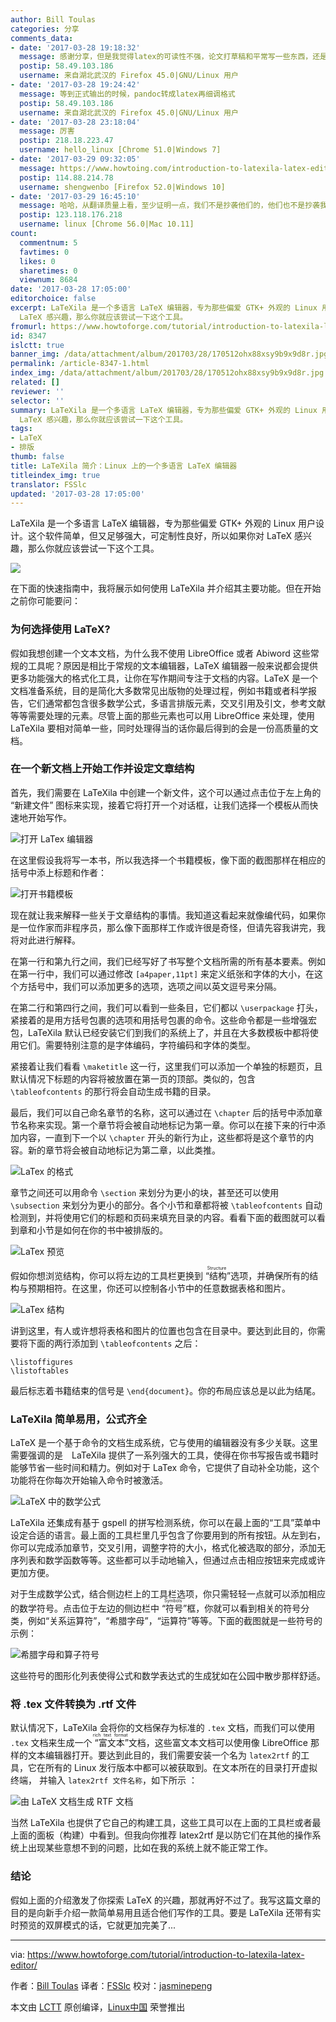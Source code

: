 ```yaml
---
author: Bill Toulas
categories: 分享
comments_data:
- date: '2017-03-28 19:18:32'
  message: 感谢分享，但是我觉得latex的可读性不强，论文打草稿和平常写一些东西，还是markdown+mathjax吧
  postip: 58.49.103.186
  username: 来自湖北武汉的 Firefox 45.0|GNU/Linux 用户
- date: '2017-03-28 19:24:42'
  message: 等到正式输出的时候，pandoc转成latex再细调格式
  postip: 58.49.103.186
  username: 来自湖北武汉的 Firefox 45.0|GNU/Linux 用户
- date: '2017-03-28 23:18:04'
  message: 厉害
  postip: 218.18.223.47
  username: hello_linux [Chrome 51.0|Windows 7]
- date: '2017-03-29 09:32:05'
  message: https://www.howtoing.com/introduction-to-latexila-latex-editor/ 已经翻译了这篇文章了
  postip: 114.88.214.78
  username: shengwenbo [Firefox 52.0|Windows 10]
- date: '2017-03-29 16:45:10'
  message: 哈哈，从翻译质量上看，至少证明一点，我们不是抄袭他们的，他们也不是抄袭我们的。
  postip: 123.118.176.218
  username: linux [Chrome 56.0|Mac 10.11]
count:
  commentnum: 5
  favtimes: 0
  likes: 0
  sharetimes: 0
  viewnum: 8684
date: '2017-03-28 17:05:00'
editorchoice: false
excerpt: LaTeXila 是一个多语言 LaTeX 编辑器，专为那些偏爱 GTK+ 外观的 Linux 用户设计。这个软件简单，但又足够强大，可定制性良好，所以如果你对
  LaTeX 感兴趣，那么你就应该尝试一下这个工具。
fromurl: https://www.howtoforge.com/tutorial/introduction-to-latexila-latex-editor/
id: 8347
islctt: true
banner_img: /data/attachment/album/201703/28/170512ohx88xsy9b9x9d8r.jpg
permalink: /article-8347-1.html
index_img: /data/attachment/album/201703/28/170512ohx88xsy9b9x9d8r.jpg.thumb.jpg
related: []
reviewer: ''
selector: ''
summary: LaTeXila 是一个多语言 LaTeX 编辑器，专为那些偏爱 GTK+ 外观的 Linux 用户设计。这个软件简单，但又足够强大，可定制性良好，所以如果你对
  LaTeX 感兴趣，那么你就应该尝试一下这个工具。
tags:
- LaTeX
- 排版
thumb: false
title: LaTeXila 简介：Linux 上的一个多语言 LaTeX 编辑器
titleindex_img: true
translator: FSSlc
updated: '2017-03-28 17:05:00'
---
```


LaTeXila 是一个多语言 LaTeX 编辑器，专为那些偏爱 GTK+ 外观的 Linux 用户设计。这个软件简单，但又足够强大，可定制性良好，所以如果你对 LaTeX 感兴趣，那么你就应该尝试一下这个工具。


![](/data/attachment/album/201703/28/170512ohx88xsy9b9x9d8r.jpg)


在下面的快速指南中，我将展示如何使用 LaTeXila 并介绍其主要功能。但在开始之前你可能要问：


### 为何选择使用 LaTeX?


假如我想创建一个文本文档，为什么我不使用 LibreOffice 或者 Abiword 这些常规的工具呢？原因是相比于常规的文本编辑器，LaTeX 编辑器一般来说都会提供更多功能强大的格式化工具，让你在写作期间专注于文档的内容。LaTeX 是一个文档准备系统，目的是简化大多数常见出版物的处理过程，例如书籍或者科学报告，它们通常都包含很多数学公式，多语言排版元素，交叉引用及引文，参考文献等等需要处理的元素。尽管上面的那些元素也可以用 LibreOffice 来处理，使用 LaTeXila 要相对简单一些，同时处理得当的话你最后得到的会是一份高质量的文档。


### 在一个新文档上开始工作并设定文章结构


首先，我们需要在 LaTeXila 中创建一个新文件，这个可以通过点击位于左上角的 “新建文件” 图标来实现，接着它将打开一个对话框，让我们选择一个模板从而快速地开始写作。


![打开 LaTex 编辑器](/data/attachment/album/201703/28/170524gcxlati1zf6dlgnp.png)


在这里假设我将写一本书，所以我选择一个书籍模板，像下面的截图那样在相应的括号中添上标题和作者：


![打开书籍模板](/data/attachment/album/201703/28/170528gfftif2tzu9l02gr.png)


现在就让我来解释一些关于文章结构的事情。我知道这看起来就像编代码，如果你是一位作家而非程序员，那么像下面那样工作或许很是奇怪，但请先容我讲完，我将对此进行解释。


在第一行和第九行之间，我们已经写好了书写整个文档所需的所有基本要素。例如在第一行中，我们可以通过修改 `[a4paper,11pt]` 来定义纸张和字体的大小，在这个方括号中，我们可以添加更多的选项，选项之间以英文逗号来分隔。


在第二行和第四行之间，我们可以看到一些条目，它们都以 `\userpackage` 打头，紧接着的是用方括号包裹的选项和用括号包裹的命令。这些命令都是一些增强宏包，LaTeXila 默认已经安装它们到我们的系统上了，并且在大多数模板中都将使用它们。需要特别注意的是字体编码，字符编码和字体的类型。


紧接着让我们看看 `\maketitle` 这一行，这里我们可以添加一个单独的标题页，且默认情况下标题的内容将被放置在第一页的顶部。类似的，包含 `\tableofcontents` 的那行将会自动生成书籍的目录。


最后，我们可以自己命名章节的名称，这可以通过在 `\chapter` 后的括号中添加章节名称来实现。第一个章节将会被自动地标记为第一章。你可以在接下来的行中添加内容，一直到下一个以 `\chapter` 开头的新行为止，这些都将是这个章节的内容。新的章节将会被自动地标记为第二章，以此类推。


![LaTex 的格式](/data/attachment/album/201703/28/170532yddodoynvdb0ci5i.png)


章节之间还可以用命令 `\section` 来划分为更小的块，甚至还可以使用 `\subsection` 来划分为更小的部分。各个小节和章都将被 `\tableofcontents` 自动检测到，并将使用它们的标题和页码来填充目录的内容。看看下面的截图就可以看到章和小节是如何在你的书中被排版的。


![LaTex 预览](/data/attachment/album/201703/28/170539ug2e79lkevassajf.png)


假如你想浏览结构，你可以将左边的工具栏更换到<ruby> “结构” <rt>  Structure </rt></ruby>选项，并确保所有的结构与预期相符。在这里，你还可以控制各小节中的任意数据表格和图片。


![LaTex 结构](/data/attachment/album/201703/28/170552jccx2cv29d4m9bct.png)


讲到这里，有人或许想将表格和图片的位置也包含在目录中。要达到此目的，你需要将下面的两行添加到 `\tableofcontents` 之后：



```
\listoffigures
\listoftables

```

最后标志着书籍结束的信号是 `\end{document}`。你的布局应该总是以此为结尾。


### LaTeXila 简单易用，公式齐全


LaTeX 是一个基于命令的文档生成系统，它与使用的编辑器没有多少关联。这里需要强调的是　LaTeXila 提供了一系列强大的工具，使得在你书写报告或书籍时能够节省一些时间和精力。例如对于 LaTex 命令，它提供了自动补全功能，这个功能将在你每次开始输入命令时被激活。


![LaTeX 中的数学公式](/data/attachment/album/201703/28/170555gjd9zv5xnxnl5p5v.png)


LaTeXila 还集成有基于 gspell 的拼写检测系统，你可以在最上面的“工具”菜单中设定合适的语言。最上面的工具栏里几乎包含了你要用到的所有按钮。从左到右，你可以完成添加章节，交叉引用，调整字符的大小，格式化被选取的部分，添加无序列表和数学函数等等。这些都可以手动地输入，但通过点击相应按钮来完成或许更加方便。


对于生成数学公式，结合侧边栏上的工具栏选项，你只需轻轻一点就可以添加相应的数学符号。点击位于左边的侧边栏中<ruby> “符号” <rt>  Symbols </rt></ruby>框，你就可以看到相关的符号分类，例如“关系运算符”，“希腊字母”，“运算符”等等。下面的截图就是一些符号的示例：


![希腊字母和算子符号](/data/attachment/album/201703/28/170602oo888e37yxz8s88j.png)


这些符号的图形化列表使得公式和数学表达式的生成犹如在公园中散步那样舒适。


### 将 .tex 文件转换为 .rtf 文件


默认情况下，LaTeXila 会将你的文档保存为标准的 `.tex` 文档，而我们可以使用 `.tex` 文档来生成一个<ruby> “富文本” <rt>  rich text format </rt></ruby>文档，这些富文本文档可以使用像 LibreOffice 那样的文本编辑器打开。要达到此目的，我们需要安装一个名为 `latex2rtf` 的工具，它在所有的 Linux 发行版本中都可以被获取到。在文本所在的目录打开虚拟终端， 并输入 `latex2rtf 文件名称`，如下所示 ：


![由 LaTeX 文档生成 RTF 文档](/data/attachment/album/201703/28/170606v03onpom3mmb3iol.png)


当然 LaTeXila 也提供了它自己的构建工具，这些工具可以在上面的工具栏或者最上面的面板（构建）中看到。但我向你推荐 latex2rtf 是以防它们在其他的操作系统上出现某些意想不到的问题，比如在我的系统上就不能正常工作。


### 结论


假如上面的介绍激发了你探索 LaTeX 的兴趣，那就再好不过了。我写这篇文章的目的是向新手介绍一款简单易用且适合他们写作的工具。要是 LaTeXila 还带有实时预览的双屏模式的话，它就更加完美了...




---


via: <https://www.howtoforge.com/tutorial/introduction-to-latexila-latex-editor/>


作者：[Bill Toulas](https://www.howtoforge.com/tutorial/introduction-to-latexila-latex-editor/) 译者：[FSSlc](https://github.com/FSSlc) 校对：[jasminepeng](https://github.com/jasminepeng)


本文由 [LCTT](https://github.com/LCTT/TranslateProject) 原创编译，[Linux中国](https://linux.cn/) 荣誉推出